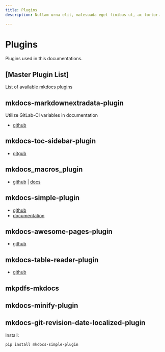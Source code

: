 ```yaml
---
title: Plugins
description: Nullam urna elit, malesuada eget finibus ut, ac tortor.

---
```


# Plugins

Plugins used in this documentations.

## [Master Plugin List]

[List of available mkdocs plugins](https://github.com/mkdocs/mkdocs/wiki/MkDocs-Plugins)

## mkdocs-markdownextradata-plugin

Utilize GitLab-CI variables in documentation

* [github](https://github.com/rosscdh/mkdocs-markdownextradata-plugin)

## mkdocs-toc-sidebar-plugin

* [gitgub](https://github.com/midnightprioriem/mkdocs-toc-sidebar-plugin)

## mkdocs_macros_plugin

* [github](https://github.com/fralau/mkdocs_macros_plugin) | [docs](https://mkdocs-macros-plugin.readthedocs.io/en/latest)

## mkdocs-simple-plugin

* [github](https://github.com/athackst/mkdocs-simple-plugin)
* [documentation](http://www.lyonthackston.com/mkdocs-simple-plugin/)

## mkdocs-awesome-pages-plugin

* [github](https://github.com/lukasgeiter/mkdocs-awesome-pages-plugin)

## mkdocs-table-reader-plugin

* [github](https://github.com/timvink/mkdocs-table-reader-plugin)

## mkpdfs-mkdocs

## mkdocs-minify-plugin

## mkdocs-git-revision-date-localized-plugin

Install:

``` sh
pip install mkdocs-simple-plugin
```